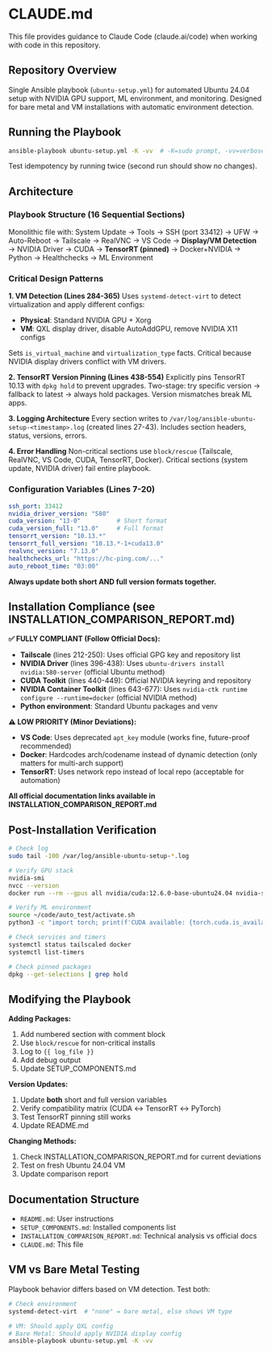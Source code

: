 # CLAUDE.md

This file provides guidance to Claude Code (claude.ai/code) when working with code in this repository.

## Repository Overview

Single Ansible playbook (`ubuntu-setup.yml`) for automated Ubuntu 24.04 setup with NVIDIA GPU support, ML environment, and monitoring. Designed for bare metal and VM installations with automatic environment detection.

## Running the Playbook

```bash
ansible-playbook ubuntu-setup.yml -K -vv  # -K=sudo prompt, -vv=verbose
```

Test idempotency by running twice (second run should show no changes).

## Architecture

### Playbook Structure (16 Sequential Sections)

Monolithic file with: System Update → Tools → SSH (port 33412) → UFW → Auto-Reboot → Tailscale → RealVNC → VS Code → **Display/VM Detection** → NVIDIA Driver → CUDA → **TensorRT (pinned)** → Docker+NVIDIA → Python → Healthchecks → ML Environment

### Critical Design Patterns

**1. VM Detection (Lines 284-365)**
Uses `systemd-detect-virt` to detect virtualization and apply different configs:
- **Physical**: Standard NVIDIA GPU + Xorg
- **VM**: QXL display driver, disable AutoAddGPU, remove NVIDIA X11 configs

Sets `is_virtual_machine` and `virtualization_type` facts. Critical because NVIDIA display drivers conflict with VM drivers.

**2. TensorRT Version Pinning (Lines 438-554)**
Explicitly pins TensorRT 10.13 with `dpkg hold` to prevent upgrades. Two-stage: try specific version → fallback to latest → always hold packages. Version mismatches break ML apps.

**3. Logging Architecture**
Every section writes to `/var/log/ansible-ubuntu-setup-<timestamp>.log` (created lines 27-43). Includes section headers, status, versions, errors.

**4. Error Handling**
Non-critical sections use `block/rescue` (Tailscale, RealVNC, VS Code, CUDA, TensorRT, Docker). Critical sections (system update, NVIDIA driver) fail entire playbook.

### Configuration Variables (Lines 7-20)

```yaml
ssh_port: 33412
nvidia_driver_version: "580"
cuda_version: "13-0"          # Short format
cuda_version_full: "13.0"     # Full format
tensorrt_version: "10.13.*"
tensorrt_full_version: "10.13.*-1+cuda13.0"
realvnc_version: "7.13.0"
healthchecks_url: "https://hc-ping.com/..."
auto_reboot_time: "03:00"
```

**Always update both short AND full version formats together.**

## Installation Compliance (see INSTALLATION_COMPARISON_REPORT.md)

**✅ FULLY COMPLIANT (Follow Official Docs):**
- **Tailscale** (lines 212-250): Uses official GPG key and repository list
- **NVIDIA Driver** (lines 396-438): Uses `ubuntu-drivers install nvidia:580-server` (official Ubuntu method)
- **CUDA Toolkit** (lines 440-449): Official NVIDIA keyring and repository
- **NVIDIA Container Toolkit** (lines 643-677): Uses `nvidia-ctk runtime configure --runtime=docker` (official NVIDIA method)
- **Python environment**: Standard Ubuntu packages and venv

**⚠️ LOW PRIORITY (Minor Deviations):**
- **VS Code**: Uses deprecated `apt_key` module (works fine, future-proof recommended)
- **Docker**: Hardcodes arch/codename instead of dynamic detection (only matters for multi-arch support)
- **TensorRT**: Uses network repo instead of local repo (acceptable for automation)

**All official documentation links available in INSTALLATION_COMPARISON_REPORT.md**

## Post-Installation Verification

```bash
# Check log
sudo tail -100 /var/log/ansible-ubuntu-setup-*.log

# Verify GPU stack
nvidia-smi
nvcc --version
docker run --rm --gpus all nvidia/cuda:12.6.0-base-ubuntu24.04 nvidia-smi

# Verify ML environment
source ~/code/auto_test/activate.sh
python3 -c "import torch; print(f'CUDA available: {torch.cuda.is_available()}')"

# Check services and timers
systemctl status tailscaled docker
systemctl list-timers

# Check pinned packages
dpkg --get-selections | grep hold
```

## Modifying the Playbook

**Adding Packages:**
1. Add numbered section with comment block
2. Use `block/rescue` for non-critical installs
3. Log to `{{ log_file }}`
4. Add debug output
5. Update SETUP_COMPONENTS.md

**Version Updates:**
1. Update **both** short and full version variables
2. Verify compatibility matrix (CUDA ↔ TensorRT ↔ PyTorch)
3. Test TensorRT pinning still works
4. Update README.md

**Changing Methods:**
1. Check INSTALLATION_COMPARISON_REPORT.md for current deviations
2. Test on fresh Ubuntu 24.04 VM
3. Update comparison report

## Documentation Structure

- `README.md`: User instructions
- `SETUP_COMPONENTS.md`: Installed components list
- `INSTALLATION_COMPARISON_REPORT.md`: Technical analysis vs official docs
- `CLAUDE.md`: This file

## VM vs Bare Metal Testing

Playbook behavior differs based on VM detection. Test both:

```bash
# Check environment
systemd-detect-virt  # "none" = bare metal, else shows VM type

# VM: Should apply QXL config
# Bare Metal: Should apply NVIDIA display config
ansible-playbook ubuntu-setup.yml -K -vv
```
